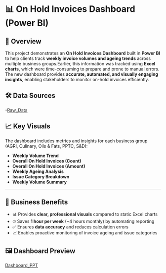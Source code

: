 # 📊 On Hold Invoices Dashboard (Power BI)

## 🔹 Overview
This project demonstrates an **On Hold Invoices Dashboard** built in **Power BI** to help clients track **weekly invoice volumes and ageing trends** across multiple business groups.Earlier, this information was tracked using **Excel charts**, which were time-consuming to prepare and prone to manual errors.  
The new dashboard provides **accurate, automated, and visually engaging insights**, enabling stakeholders to monitor on-hold invoices efficiently.  

## 🛠 Data Sources
-<a href = "https://github.com/amitabhkarn/Weekly-On-Hold-Invoices-Dashboard/blob/main/On_Hold%20Invoices_RawData.xlsx">Raw_Data</a>

## 📈 Key Visuals
The dashboard includes metrics and insights for each business group (AGRI, Culinary, Oils & Fats, PPTC, S&D):  
- **Weekly Volume Trend**  
- **Overall On Hold Invoices (Count)**  
- **Overall On Hold Invoices (Amount)**  
- **Weekly Ageing Analysis**  
- **Issue Category Breakdown**  
- **Weekly Volume Summary**  

---
## 🚀 Business Benefits
- 📊 Provides **clear, professional visuals** compared to static Excel charts  
- ⏱ Saves **1 hour per week** (~4 hours monthly) by automating reporting  
- ✅ Ensures **data accuracy** and reduces calculation errors  
- 📈 Enables proactive monitoring of invoice ageing and issue categories  


## 🖼 Dashboard Preview

<a href = "https://github.com/amitabhkarn/Weekly-On-Hold-Invoices-Dashboard/blob/main/On-Hold%20Invoices_Dashboard.pptx">Dashboard_PPT</a>
